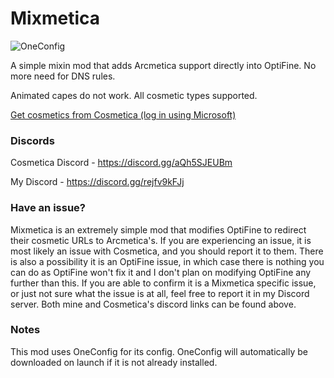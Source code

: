 # Mixmetica

![OneConfig](https://github.com/MicrocontrollersDev/Mixmetica/assets/66657148/affc433d-1fc3-45c7-b544-0982b426793f)

A simple mixin mod that adds Arcmetica support directly into OptiFine. No more need for DNS rules. 

Animated capes do not work. All cosmetic types supported.

[Get cosmetics from Cosmetica (log in using Microsoft)](https://login.cosmetica.cc/microsoft-java)

### Discords

Cosmetica Discord - https://discord.gg/aQh5SJEUBm

My Discord - https://discord.gg/rejfv9kFJj

### Have an issue?

Mixmetica is an extremely simple mod that modifies OptiFine to redirect their cosmetic URLs to Arcmetica's. If you are experiencing an issue, it is most likely an issue with Cosmetica, and you should report it to them. There is also a possibility it is an OptiFine issue, in which case there is nothing you can do as OptiFine won't fix it and I don't plan on modifying OptiFine any further than this. If you are able to confirm it is a Mixmetica specific issue, or just not sure what the issue is at all, feel free to report it in my Discord server. Both mine and Cosmetica's discord links can be found above.

### Notes

This mod uses OneConfig for its config. OneConfig will automatically be downloaded on launch if it is not already installed.
